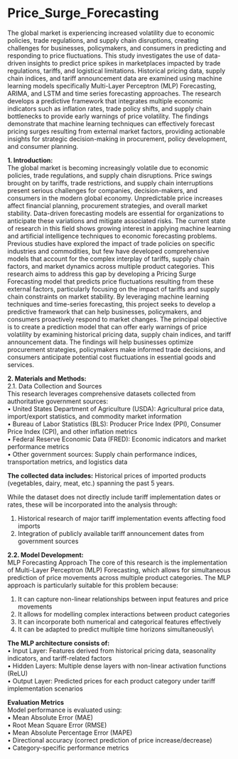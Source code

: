 # Price_Surge_Forecasting


The global market is experiencing increased volatility due to economic policies, trade 
regulations, and supply chain disruptions, creating challenges for businesses, 
policymakers, and consumers in predicting and responding to price fluctuations. This study 
investigates the use of data-driven insights to predict price spikes in marketplaces impacted 
by trade regulations, tariffs, and logistical limitations. Historical pricing data, supply chain 
indices, and tariff announcement data are examined using machine learning models 
specifically Multi-Layer Perceptron (MLP) Forecasting, ARIMA, and LSTM and time
series forecasting approaches. The research develops a predictive framework that integrates 
multiple economic indicators such as inflation rates, trade policy shifts, and supply chain 
bottlenecks to provide early warnings of price volatility. The findings demonstrate that 
machine learning techniques can effectively forecast pricing surges resulting from external 
market factors, providing actionable insights for strategic decision-making in procurement, 
policy development, and consumer planning. 


**1.	Introduction:**\
The global market is becoming increasingly volatile due to economic policies, trade regulations, and supply chain disruptions. Price swings brought on by tariffs, trade restrictions, and supply chain interruptions present serious challenges for companies, decision-makers, and consumers in the modern global economy. Unpredictable price increases affect financial planning, procurement strategies, and overall market stability. Data-driven forecasting models are essential for organizations to anticipate these variations and mitigate associated risks.
The current state of research in this field shows growing interest in applying machine learning and artificial intelligence techniques to economic forecasting problems. Previous studies have explored the impact of trade policies on specific industries and commodities, but few have developed comprehensive models that account for the complex interplay of tariffs, supply chain factors, and market dynamics across multiple product categories.
This research aims to address this gap by developing a Pricing Surge Forecasting model that predicts price fluctuations resulting from these external factors, particularly focusing on the impact of tariffs and supply chain constraints on market stability. By leveraging machine learning techniques and time-series forecasting, this project seeks to develop a predictive framework that can help businesses, policymakers, and consumers proactively respond to market changes.
The principal objective is to create a prediction model that can offer early warnings of price volatility by examining historical pricing data, supply chain indices, and tariff announcement data. The findings will help businesses optimize procurement strategies, policymakers make informed trade decisions, and consumers anticipate potential cost fluctuations in essential goods and services.

**2.	Materials and Methods:** \
2.1. Data Collection and Sources\
This research leverages comprehensive datasets collected from authoritative government sources:\
•	United States Department of Agriculture (USDA): Agricultural price data, import/export statistics, and commodity market information\
•	Bureau of Labor Statistics (BLS): Producer Price Index (PPI), Consumer Price Index (CPI), and other inflation metrics\
•	Federal Reserve Economic Data (FRED): Economic indicators and market performance metrics\
•	Other government sources: Supply chain performance indices, transportation metrics, and logistics data


**The collected data includes:**
Historical prices of imported products (vegetables, dairy, meat, etc.) spanning the past 5 years.

While the dataset does not directly include tariff implementation dates or rates, these will be incorporated into the analysis through:
1.	Historical research of major tariff implementation events affecting food imports
2.	Integration of publicly available tariff announcement dates from government sources

**2.2. Model Development:** \
MLP Forecasting Approach
The core of this research is the implementation of Multi-Layer Perceptron (MLP) Forecasting, which allows for simultaneous prediction of price movements across multiple product categories. The MLP approach is particularly suitable for this problem because:
1.	It can capture non-linear relationships between input features and price movements
2.	It allows for modelling complex interactions between product categories
3.	It can incorporate both numerical and categorical features effectively
4.	It can be adapted to predict multiple time horizons simultaneously\

**The MLP architecture consists of:** \
•	Input Layer: Features derived from historical pricing data, seasonality indicators, and tariff-related factors\
•	Hidden Layers: Multiple dense layers with non-linear activation functions (ReLU)\
•	Output Layer: Predicted prices for each product category under tariff implementation scenarios

**Evaluation Metrics** \
Model performance is evaluated using:\
•	Mean Absolute Error (MAE)\
•	Root Mean Square Error (RMSE)\
•	Mean Absolute Percentage Error (MAPE)\
•	Directional accuracy (correct prediction of price increase/decrease)\
•	Category-specific performance metrics
